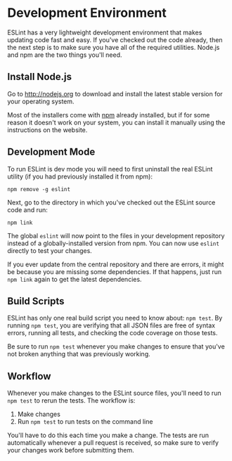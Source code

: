 # Development Environment

ESLint has a very lightweight development environment that makes updating code fast and easy. If you've checked out the code already, then the next step is to make sure you have all of the required utilities. Node.js and npm are the two things you'll need.

## Install Node.js

Go to http://nodejs.org to download and install the latest stable version for your operating system.

Most of the installers come with [npm](http://npmjs.org) already installed, but if for some reason it doesn't work on your system, you can install it manually using the instructions on the website.

## Development Mode

To run ESLint is dev mode you will need to first uninstall the real ESLint utility (if you had previously installed it from npm):

    npm remove -g eslint

Next, go to the directory in which you've checked out the ESLint source code and run:

    npm link

The global `eslint` will now point to the files in your development repository instead of a globally-installed version from npm. You can now use `eslint` directly to test your changes.

If you ever update from the central repository and there are errors, it might be because you are missing some dependencies. If that happens, just run `npm link` again to get the latest dependencies.

## Build Scripts

ESLint has only one real build script you need to know about: `npm test`. By running `npm test`, you are verifying that all JSON files are free of syntax errors, running all tests, and checking the code coverage on those tests.

Be sure to run `npm test` whenever you make changes to ensure that you've not broken anything that was previously working.

## Workflow

Whenever you make changes to the ESLint source files, you'll need to run `npm test` to rerun the tests. The workflow is:

1. Make changes
1. Run `npm test` to run tests on the command line

You'll have to do this each time you make a change.  The tests are run automatically whenever a pull request is received, so make sure to verify your changes work before submitting them.
